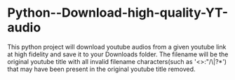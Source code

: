 # Python--Download-high-quality-YT-audio
This python project will download youtube audios from a given youtube link at high fidelity and save it to your Downloads folder.
The filename will be the original youtube title with all invalid filename characters(such as '&lt;>:"/\\|?*') that may have been present in the original youtube title removed.
